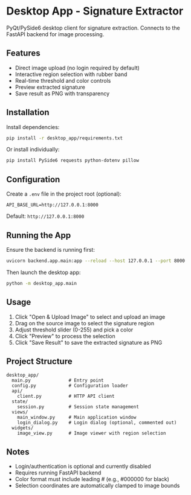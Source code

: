 # Desktop App - Signature Extractor

PyQt/PySide6 desktop client for signature extraction. Connects to the FastAPI backend for image processing.

## Features

- Direct image upload (no login required by default)
- Interactive region selection with rubber band
- Real-time threshold and color controls
- Preview extracted signature
- Save result as PNG with transparency

## Installation

Install dependencies:

```zsh
pip install -r desktop_app/requirements.txt
```

Or install individually:

```zsh
pip install PySide6 requests python-dotenv pillow
```

## Configuration

Create a `.env` file in the project root (optional):

```env
API_BASE_URL=http://127.0.0.1:8000
```

Default: `http://127.0.0.1:8000`

## Running the App

Ensure the backend is running first:

```zsh
uvicorn backend.app.main:app --reload --host 127.0.0.1 --port 8000
```

Then launch the desktop app:

```zsh
python -m desktop_app.main
```

## Usage

1. Click "Open & Upload Image" to select and upload an image
2. Drag on the source image to select the signature region
3. Adjust threshold slider (0-255) and pick a color
4. Click "Preview" to process the selection
5. Click "Save Result" to save the extracted signature as PNG

## Project Structure

```text
desktop_app/
  main.py              # Entry point
  config.py            # Configuration loader
  api/
    client.py          # HTTP API client
  state/
    session.py         # Session state management
  views/
    main_window.py     # Main application window
    login_dialog.py    # Login dialog (optional, commented out)
  widgets/
    image_view.py      # Image viewer with region selection
```

## Notes

- Login/authentication is optional and currently disabled
- Requires running FastAPI backend
- Color format must include leading # (e.g., #000000 for black)
- Selection coordinates are automatically clamped to image bounds
